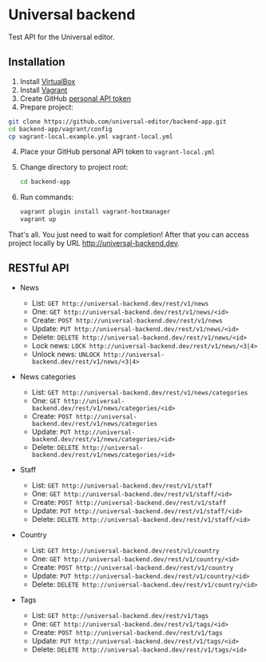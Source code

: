 # Universal backend

Test API for the Universal editor.

## Installation

1. Install [VirtualBox](https://www.virtualbox.org/wiki/Downloads)
2. Install [Vagrant](https://www.vagrantup.com/downloads.html)
3. Create GitHub [personal API token](https://github.com/blog/1509-personal-api-tokens)
3. Prepare project:
   
```bash
git clone https://github.com/universal-editor/backend-app.git
cd backend-app/vagrant/config
cp vagrant-local.example.yml vagrant-local.yml
```
   
4. Place your GitHub personal API token to `vagrant-local.yml`
5. Change directory to project root:

   ```bash
   cd backend-app
   ```

5. Run commands:

   ```bash
   vagrant plugin install vagrant-hostmanager
   vagrant up
   ```
   
That's all. You just need to wait for completion! After that you can access project locally 
by URL http://universal-backend.dev.

## RESTful API

* News
    * List: `GET http://universal-backend.dev/rest/v1/news`
    * One: `GET http://universal-backend.dev/rest/v1/news/<id>`
    * Create: `POST http://universal-backend.dev/rest/v1/news`
    * Update: `PUT http://universal-backend.dev/rest/v1/news/<id>`
    * Delete: `DELETE http://universal-backend.dev/rest/v1/news/<id>`
    * Lock news: `LOCK http://universal-backend.dev/rest/v1/news/<3|4>`
    * Unlock news: `UNLOCK http://universal-backend.dev/rest/v1/news/<3|4>`

* News categories
    * List: `GET http://universal-backend.dev/rest/v1/news/categories`
    * One: `GET http://universal-backend.dev/rest/v1/news/categories/<id>`
    * Create: `POST http://universal-backend.dev/rest/v1/news/categories`
    * Update: `PUT http://universal-backend.dev/rest/v1/news/categories/<id>`
    * Delete: `DELETE http://universal-backend.dev/rest/v1/news/categories/<id>`
    
* Staff
    * List: `GET http://universal-backend.dev/rest/v1/staff`
    * One: `GET http://universal-backend.dev/rest/v1/staff/<id>`
    * Create: `POST http://universal-backend.dev/rest/v1/staff`
    * Update: `PUT http://universal-backend.dev/rest/v1/staff/<id>`
    * Delete: `DELETE http://universal-backend.dev/rest/v1/staff/<id>`
    
* Country
    * List: `GET http://universal-backend.dev/rest/v1/country`
    * One: `GET http://universal-backend.dev/rest/v1/country/<id>`
    * Create: `POST http://universal-backend.dev/rest/v1/country`
    * Update: `PUT http://universal-backend.dev/rest/v1/country/<id>`
    * Delete: `DELETE http://universal-backend.dev/rest/v1/country/<id>`
    
* Tags
    * List: `GET http://universal-backend.dev/rest/v1/tags`
    * One: `GET http://universal-backend.dev/rest/v1/tags/<id>`
    * Create: `POST http://universal-backend.dev/rest/v1/tags`
    * Update: `PUT http://universal-backend.dev/rest/v1/tags/<id>`
    * Delete: `DELETE http://universal-backend.dev/rest/v1/tags/<id>`
